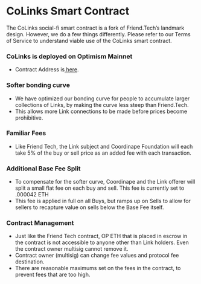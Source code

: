 # CoLinks Smart Contract

The CoLinks social-fi smart contract is a fork of Friend.Tech’s landmark design. However, we do a few things differently. Please refer to our Terms of Service to understand viable use of the CoLinks smart contract.

### **CoLinks is deployed on Optimism Mainnet**

* Contract Address is[ here](https://optimistic.etherscan.io/address/0x7154cA7E4C756E06151aefA2D765404950FA0EE1).

### **Softer bonding curve**

* We have optimized our bonding curve for people to accumulate larger collections of Links, by making the curve less steep than Friend.Tech.&#x20;
* This allows more Link connections to be made before prices become prohibitive.

### Familiar Fees

* Like Friend Tech, the Link subject and Coordinape Foundation will each take 5% of the buy or sell price as an added fee with each transaction.

### Additional Base Fee Split

* To compensate for the softer curve, Coordinape and the Link offerer will split a small flat fee on each buy and sell. This fee is currently set to .000042 ETH
* This fee is applied in full on all Buys, but ramps up on Sells to allow for sellers to recapture value on sells below the Base Fee itself.

### Contract Management

* Just like the Friend Tech contract, OP ETH that is placed in escrow in the contract is not accessible to anyone other than Link holders. Even the contract owner multisig cannot remove it.
* Contract owner (multisig) can change fee values and protocol fee destination.
* There are reasonable maximums set on the fees in the contract, to prevent fees that are too high.
